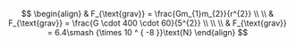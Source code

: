 
$$
\begin{align}
 & F_{\text{grav}} = \frac{Gm_{1}m_{2}}{r^{2}} \\ \\
 & F_{\text{grav}} = \frac{G  \cdot 400  \cdot 60}{5^{2}} \\ \\ \\
 & F_{\text{grav}} = 6.4\smash {\times 10 ^ { -8 }}\text{N}
\end{align}
$$

